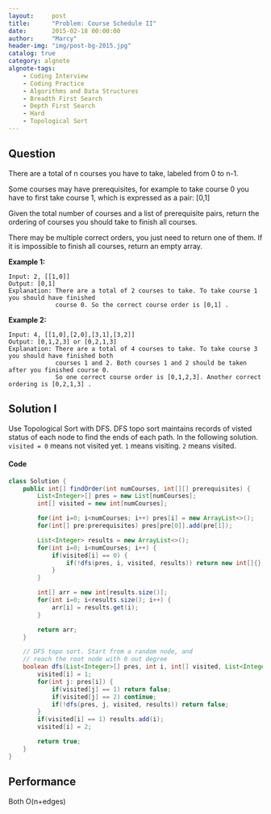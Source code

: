 ```yaml
---
layout:     post
title:      "Problem: Course Schedule II"
date:       2015-02-18 00:00:00
author:     "Marcy"
header-img: "img/post-bg-2015.jpg"
catalog: true
category: algnote
algnote-tags:
    - Coding Interview
    - Coding Practice
    - Algorithms and Data Structures
    - Breadth First Search
    - Depth First Search
    - Hard
    - Topological Sort
---
```


## Question

There are a total of n courses you have to take, labeled from 0 to n-1.

Some courses may have prerequisites, for example to take course 0 you have to first take course 1, which is expressed as a pair: [0,1]

Given the total number of courses and a list of prerequisite pairs, return the ordering of courses you should take to finish all courses.

There may be multiple correct orders, you just need to return one of them. If it is impossible to finish all courses, return an empty array.

**Example 1:**
```
Input: 2, [[1,0]]
Output: [0,1]
Explanation: There are a total of 2 courses to take. To take course 1 you should have finished
             course 0. So the correct course order is [0,1] .
```
**Example 2:**
```
Input: 4, [[1,0],[2,0],[3,1],[3,2]]
Output: [0,1,2,3] or [0,2,1,3]
Explanation: There are a total of 4 courses to take. To take course 3 you should have finished both
             courses 1 and 2. Both courses 1 and 2 should be taken after you finished course 0.
             So one correct course order is [0,1,2,3]. Another correct ordering is [0,2,1,3] .
```

## Solution I

Use Topological Sort with DFS. DFS topo sort maintains records of visted status of each node to find the ends of each path. In the following solution. `visited = 0` means not visited yet. `1` means visiting. `2` means visited.

#### Code

```java
class Solution {
    public int[] findOrder(int numCourses, int[][] prerequisites) {
        List<Integer>[] pres = new List[numCourses];
        int[] visited = new int[numCourses];

        for(int i=0; i<numCourses; i++) pres[i] = new ArrayList<>();
        for(int[] pre:prerequisites) pres[pre[0]].add(pre[1]);

        List<Integer> results = new ArrayList<>();
        for(int i=0; i<numCourses; i++) {
            if(visited[i] == 0) {
                if(!dfs(pres, i, visited, results)) return new int[]{};
            }
        }

        int[] arr = new int[results.size()];
        for(int i=0; i<results.size(); i++) {
            arr[i] = results.get(i);
        }

        return arr;
    }

    // DFS topo sort. Start from a random node, and
    // reach the root node with 0 out degree
    boolean dfs(List<Integer>[] pres, int i, int[] visited, List<Integer> results) {
        visited[i] = 1;
        for(int j: pres[i]) {
            if(visited[j] == 1) return false;
            if(visited[j] == 2) continue;
            if(!dfs(pres, j, visited, results)) return false;
        }
        if(visited[i] == 1) results.add(i);
        visited[i] = 2;

        return true;
    }
}
```

## Performance

Both O(n+edges)
